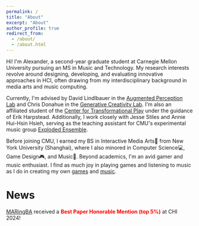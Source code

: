 ```yaml
---
permalink: /
title: "About"
excerpt: "About"
author_profile: true
redirect_from: 
  - /about/
  - /about.html
---
```


Hi! I'm Alexander, a second-year graduate student at Carnegie Mellon University pursuing an MS in Music and Technology. My research interests revolve around designing, developing, and evaluating innovative approaches in HCI, often drawing from my interdisciplinary background in media arts and music computing.

Currently, I'm advised by David Lindlbauer in the [Augmented Perception Lab](https://augmented-perception.org/) and Chris Donahue in the [Generative Creativity Lab](https://chrisdonahue.com/). I'm also an affiliated student of the [Center for Transformational Play](https://www.cmu.edu/ctp/index.html) under the guidance of Erik Harpstead. Additionally, I work closely with Jesse Stiles and Annie Hui-Hsin Hsieh, serving as the teaching assistant for CMU's experimental music group [Exploded Ensemble](https://www.explodedensemble.org/).

Before joining CMU, I earned my BS in Interactive Media Arts🎨 from New York University (Shanghai), where I also minored in Computer Science💻, Game Design🎮, and Music🎼. Beyond academics, I'm an avid gamer and music enthusiast. I find as much joy in playing games and listening to music as I do in creating my own [games](https://ayw0.github.io/portfolio/) and [music](https://soundcloud.com/alex-wang-796617401/sets/alexs-compositions/s-NJGasTQyLPD).

<h1>News</h1>

[MARingBA](https://ayw0.github.io/publications/MARingBA/) received a <i class="fas fa-award" style="color: red;"></i> <strong style="color: red;"> Best Paper Honorable Mention (top 5%)</strong> at CHI 2024!
